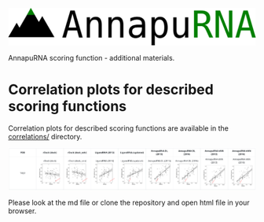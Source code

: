 ![logo](obrazki/AnnapuRNA-logo.png)

AnnapuRNA scoring function - additional materials.

# Correlation plots for described scoring functions

Correlation plots for described scoring functions are available in the [correlations/](correlations/) directory.

![](obrazki/README-24ab2b43.png)

Please look at the md file or clone the repository and open html file in your browser.
